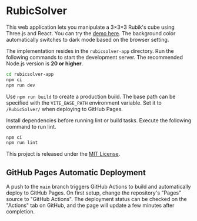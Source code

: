 # RubicSolver

This web application lets you manipulate a 3×3×3 Rubik's cube using Three.js and React. You can try the [demo here](https://femon07.github.io/RubicSolver/).
The background color automatically switches to dark mode based on the browser setting.

The implementation resides in the `rubicsolver-app` directory. Run the following commands to start the development server. The recommended Node.js version is **20 or higher**.

```bash
cd rubicsolver-app
npm ci
npm run dev
```

Use `npm run build` to create a production build. The base path can be specified with the `VITE_BASE_PATH` environment variable. Set it to `/RubicSolver/` when deploying to GitHub Pages.

Install dependencies before running lint or build tasks. Execute the following command to run lint.

```bash
npm ci
npm run lint
```

This project is released under the [MIT License](LICENSE).

## GitHub Pages Automatic Deployment

A push to the `main` branch triggers GitHub Actions to build and automatically deploy to GitHub Pages. On first setup, change the repository's "Pages" source to "GitHub Actions". The deployment status can be checked on the "Actions" tab on GitHub, and the page will update a few minutes after completion.
